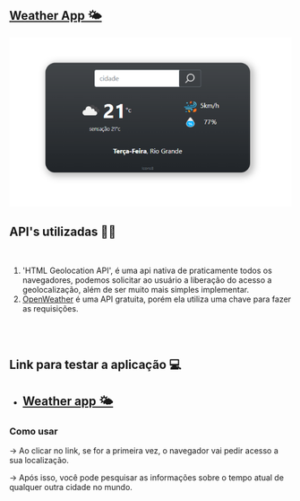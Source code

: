 
## [Weather App 🌤️](https://weather-rs.herokuapp.com/)

![banner_image](./public/assets/weather-app.png)

## API's utilizadas 👨‍💻
<br>

1. 'HTML Geolocation API', é uma api nativa de praticamente todos os navegadores, podemos solicitar ao usuário a liberação do acesso a geolocalização, além de  ser muito mais simples implementar.
2. [OpenWeather](https://openweathermap.org/) é uma API gratuita, porém ela utiliza uma chave para fazer as requisições.
<br>
<br>

## Link para testar a aplicação 💻

- ## [Weather app 🌤️](https://weather-rs.herokuapp.com/)

### Como usar

-> Ao clicar no link, se for a primeira vez, o navegador vai pedir acesso a sua localização.

-> Após isso, você pode pesquisar as informações sobre o tempo atual de qualquer outra cidade no mundo.

